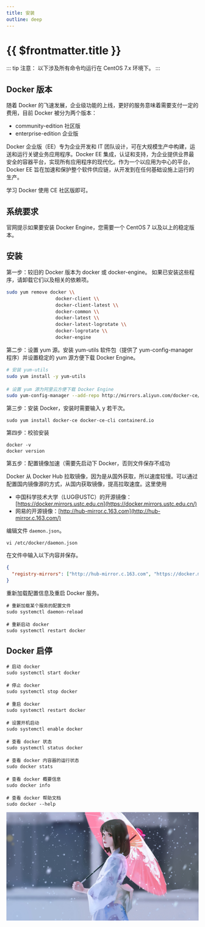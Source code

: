 ```yaml
---
title: 安装
outline: deep
---
```


# {{ $frontmatter.title }}
::: tip 注意：
以下涉及所有命令均运行在 CentOS 7.x 环境下。
:::

## Docker 版本
随着 Docker 的飞速发展，企业级功能的上线，更好的服务意味着需要支付一定的费用，目前 Docker 被分为两个版本：

- community-edition 社区版
- enterprise-edition 企业版

Docker 企业版（EE）专为企业开发和 IT 团队设计，可在大规模生产中构建，运送和运行关键业务应用程序。Docker EE 集成，认证和支持，为企业提供业界最安全的容器平台，实现所有应用程序的现代化。作为一个以应用为中心的平台，Docker EE 旨在加速和保护整个软件供应链，从开发到在任何基础设施上运行的生产。

学习 Docker 使用 CE 社区版即可。
## 系统要求
官网提示如果要安装 Docker Engine，您需要一个 CentOS 7 以及以上的稳定版本。
## 安装

第一步：较旧的 Docker 版本为 docker 或 docker-engine。 如果已安装这些程序，请卸载它们以及相关的依赖项。
```sh
sudo yum remove docker \\
                  docker-client \\
                  docker-client-latest \\
                  docker-common \\
                  docker-latest \\
                  docker-latest-logrotate \\
                  docker-logrotate \\
                  docker-engine
```

第二步：设置 yum 源。安装 yum-utils 软件包（提供了 yum-config-manager 程序）并设置稳定的 yum 源方便下载 Docker Engine。
```sh
# 安装 yum-utils
sudo yum install -y yum-utils

# 设置 yum 源为阿里云方便下载 Docker Engine
sudo yum-config-manager --add-repo http://mirrors.aliyun.com/docker-ce/linux/centos/docker-ce.repo
```

第三步：安装 Docker，安装时需要输入 y 若干次。
```shell
sudo yum install docker-ce docker-ce-cli containerd.io
```

第四步：校验安装
```shell
docker -v
docker version
```

第五步：配置镜像加速（需要先启动下 Docker，否则文件保存不成功

Docker 从 Docker Hub 拉取镜像，因为是从国外获取，所以速度较慢。可以通过配置国内镜像源的方式，从国内获取镜像，提高拉取速度。这里使用

- 中国科学技术大学（LUG@USTC）的开源镜像：[https://docker.mirrors.ustc.edu.cn](https://docker.mirrors.ustc.edu.cn/)
- 网易的开源镜像：[http://hub-mirror.c.163.com](http://hub-mirror.c.163.com/)

编辑文件 `daemon.json`。
```shell
vi /etc/docker/daemon.json
```
在文件中输入以下内容并保存。
```json
{
  "registry-mirrors": ["http://hub-mirror.c.163.com", "https://docker.mirrors.ustc.edu.cn"]
}
```
重新加载配置信息及重启 Docker 服务。
```shell
# 重新加载某个服务的配置文件
sudo systemctl daemon-reload

# 重新启动 docker
sudo systemctl restart docker
```
## Docker 启停
```shell
# 启动 docker
sudo systemctl start docker

# 停止 docker
sudo systemctl stop docker

# 重启 docker
sudo systemctl restart docker

# 设置开机启动
sudo systemctl enable docker

# 查看 docker 状态
sudo systemctl status docker

# 查看 docker 内容器的运行状态
sudo docker stats

# 查看 docker 概要信息
sudo docker info

# 查看 docker 帮助文档
sudo docker --help
```
<!--@include: ../../../.vitepress/common/footer.md-->
![1](/1.jpg)